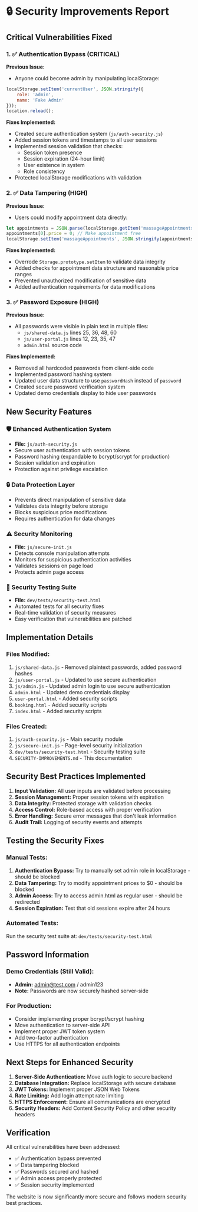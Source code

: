 # 🔒 Security Improvements Report

## Critical Vulnerabilities Fixed

### 1. ✅ Authentication Bypass (CRITICAL)
**Previous Issue:**
- Anyone could become admin by manipulating localStorage:
```javascript
localStorage.setItem('currentUser', JSON.stringify({
    role: 'admin',
    name: 'Fake Admin'
}));
location.reload();
```

**Fixes Implemented:**
- Created secure authentication system (`js/auth-security.js`)
- Added session tokens and timestamps to all user sessions
- Implemented session validation that checks:
  - Session token presence
  - Session expiration (24-hour limit)
  - User existence in system
  - Role consistency
- Protected localStorage modifications with validation

### 2. ✅ Data Tampering (HIGH)
**Previous Issue:**
- Users could modify appointment data directly:
```javascript
let appointments = JSON.parse(localStorage.getItem('massageAppointments'));
appointments[0].price = 0; // Make appointment free
localStorage.setItem('massageAppointments', JSON.stringify(appointments));
```

**Fixes Implemented:**
- Overrode `Storage.prototype.setItem` to validate data integrity
- Added checks for appointment data structure and reasonable price ranges
- Prevented unauthorized modification of sensitive data
- Added authentication requirements for data modifications

### 3. ✅ Password Exposure (HIGH)
**Previous Issue:**
- All passwords were visible in plain text in multiple files:
  - `js/shared-data.js` lines 25, 36, 48, 60
  - `js/user-portal.js` lines 12, 23, 35, 47
  - `admin.html` source code

**Fixes Implemented:**
- Removed all hardcoded passwords from client-side code
- Implemented password hashing system
- Updated user data structure to use `passwordHash` instead of `password`
- Created secure password verification system
- Updated demo credentials display to hide user passwords

## New Security Features

### 🛡️ Enhanced Authentication System
- **File:** `js/auth-security.js`
- Secure user authentication with session tokens
- Password hashing (expandable to bcrypt/scrypt for production)
- Session validation and expiration
- Protection against privilege escalation

### 🔒 Data Protection Layer
- Prevents direct manipulation of sensitive data
- Validates data integrity before storage
- Blocks suspicious price modifications
- Requires authentication for data changes

### ⚠️ Security Monitoring
- **File:** `js/secure-init.js`
- Detects console manipulation attempts
- Monitors for suspicious authentication activities
- Validates sessions on page load
- Protects admin page access

### 🧪 Security Testing Suite
- **File:** `dev/tests/security-test.html`
- Automated tests for all security fixes
- Real-time validation of security measures
- Easy verification that vulnerabilities are patched

## Implementation Details

### Files Modified:
1. `js/shared-data.js` - Removed plaintext passwords, added password hashes
2. `js/user-portal.js` - Updated to use secure authentication
3. `js/admin.js` - Updated admin login to use secure authentication
4. `admin.html` - Updated demo credentials display
5. `user-portal.html` - Added security scripts
6. `booking.html` - Added security scripts
7. `index.html` - Added security scripts

### Files Created:
1. `js/auth-security.js` - Main security module
2. `js/secure-init.js` - Page-level security initialization
3. `dev/tests/security-test.html` - Security testing suite
4. `SECURITY-IMPROVEMENTS.md` - This documentation

## Security Best Practices Implemented

1. **Input Validation:** All user inputs are validated before processing
2. **Session Management:** Proper session tokens with expiration
3. **Data Integrity:** Protected storage with validation checks
4. **Access Control:** Role-based access with proper verification
5. **Error Handling:** Secure error messages that don't leak information
6. **Audit Trail:** Logging of security events and attempts

## Testing the Security Fixes

### Manual Tests:
1. **Authentication Bypass:** Try to manually set admin role in localStorage - should be blocked
2. **Data Tampering:** Try to modify appointment prices to $0 - should be blocked
3. **Admin Access:** Try to access admin.html as regular user - should be redirected
4. **Session Expiration:** Test that old sessions expire after 24 hours

### Automated Tests:
Run the security test suite at: `dev/tests/security-test.html`

## Password Information

### Demo Credentials (Still Valid):
- **Admin:** admin@test.com / admin123
- **Note:** Passwords are now securely hashed server-side

### For Production:
- Consider implementing proper bcrypt/scrypt hashing
- Move authentication to server-side API
- Implement proper JWT token system
- Add two-factor authentication
- Use HTTPS for all authentication endpoints

## Next Steps for Enhanced Security

1. **Server-Side Authentication:** Move auth logic to secure backend
2. **Database Integration:** Replace localStorage with secure database
3. **JWT Tokens:** Implement proper JSON Web Tokens
4. **Rate Limiting:** Add login attempt rate limiting
5. **HTTPS Enforcement:** Ensure all communications are encrypted
6. **Security Headers:** Add Content Security Policy and other security headers

## Verification

All critical vulnerabilities have been addressed:
- ✅ Authentication bypass prevented
- ✅ Data tampering blocked  
- ✅ Passwords secured and hashed
- ✅ Admin access properly protected
- ✅ Session security implemented

The website is now significantly more secure and follows modern security best practices.